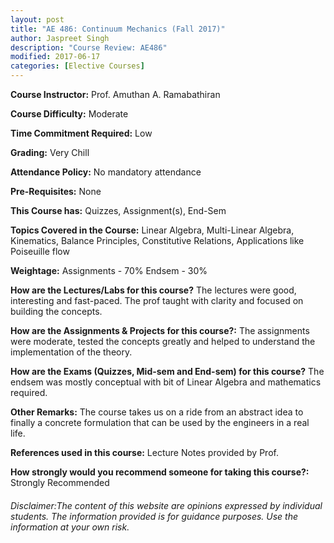 ```yaml
---
layout: post
title: "AE 486: Continuum Mechanics (Fall 2017)"
author: Jaspreet Singh
description: "Course Review: AE486"
modified: 2017-06-17
categories: [Elective Courses]
---
```


**Course Instructor:** Prof. Amuthan A. Ramabathiran

**Course Difficulty:** Moderate

**Time Commitment Required:** Low

**Grading:** Very Chill

**Attendance Policy:** No mandatory attendance

**Pre-Requisites:** None

**This Course has:** Quizzes, Assignment(s), End-Sem

**Topics Covered in the Course:**
Linear Algebra, Multi-Linear Algebra, Kinematics, Balance Principles, Constitutive Relations, Applications like Poiseuille flow

**Weightage:**
Assignments - 70%
Endsem - 30%

**How are the Lectures/Labs for this course?**
The lectures were good, interesting and fast-paced. The prof taught with clarity and focused on building the concepts.

**How are the Assignments & Projects for this course?:**
The assignments were moderate, tested the concepts greatly and helped to understand the implementation of the theory.

**How are the Exams (Quizzes, Mid-sem and End-sem) for this course?**
The endsem was mostly conceptual with bit of Linear Algebra and mathematics required.

**Other Remarks:**
The course takes us on a ride from an abstract idea to finally a concrete formulation that can be used by the engineers in a real life.

**References used in this course:**
Lecture Notes provided by Prof.

**How strongly would you recommend someone for taking this course?:**
Strongly Recommended

###### Disclaimer:The content of this website are opinions expressed by individual students. The information provided is for guidance purposes. Use the information at your own risk.